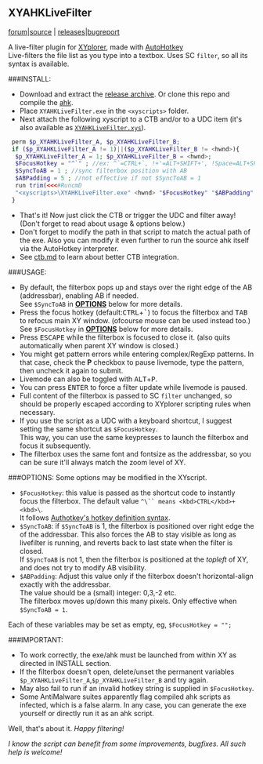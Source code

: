 ## XYAHKLiveFilter
[forum](http://www.xyplorer.com/xyfc/viewtopic.php?t=12588)|[source](https://www.github.com/SammaySarkar/XYAHKLiveFilter) | 
[releases](https://www.github.com/SammaySarkar/XYAHKLiveFilter/releases)|[bugreport](https://www.github.com/SammaySarkar/XYAHKLiveFilter/issues)<br/>

A live-filter plugin for [XYplorer](http://www.xyplorer.com), made with [AutoHotkey](http://www.ahkscript.org)<br/>
Live-filters the file list as you type into a textbox. Uses SC `filter`, so all its syntax is available.

###INSTALL:
* Download and extract the [release archive](/../../releases). Or clone this repo and compile the [ahk](/XYAHKLiveFilter.ahk).
* Place `XYAHKLiveFilter.exe` in the `<xyscripts>` folder.
* Next attach the following xyscript to a CTB and/or to a UDC item (it's also available as [`XYAHKLiveFilter.xys`](/XYAHKLiveFilter.xys)).
```php
 perm $p_XYAHKLiveFilter_A, $p_XYAHKLiveFilter_B;
 if ($p_XYAHKLiveFilter_A != 1)||($p_XYAHKLiveFilter_B != <hwnd>){
  $p_XYAHKLiveFilter_A = 1; $p_XYAHKLiveFilter_B = <hwnd>;
  $FocusHotkey = "^`" ; //ex: ^`=CTRL+`, !+'=ALT+SHIFT+', !Space=ALT+SPACE
  $SyncToAB = 1 ; //sync filterbox position with AB
  $ABPadding = 5 ; //not effective if not $SyncToAB = 1
  run trim(<<<#RuncmD
  "<xyscripts>\XYAHKLiveFilter.exe" <hwnd> "$FocusHotkey" "$ABPadding" "$SyncToAB"#RuncmD, "  ", L),, 0;
 }
```
* That's it! Now just click the CTB or trigger the UDC and filter away! (Don't forget to read about usage & options below.)
* Don't forget to modify the path in that script to match the actual path of the exe.
  Also you can modify it even further to run the source ahk itself via the AutoHotkey interpreter.
* See [ctb.md](/ctb.md) to learn about better CTB integration.

###USAGE:
* By default, the filterbox pops up and stays over the right edge of the AB (addressbar), enabling AB if needed.<br/>
  See `$SyncToAB` in [**OPTIONS**](#options) below for more details.
* Press the focus hotkey (default:<kbd>CTRL</kbd>+<kbd>\`</kbd>) to focus the filterbox and <kbd>TAB</kbd>
  to refocus main XY window. (ofcourse mouse can be used instead too.)<br/>
  See `$FocusHotkey` in [**OPTIONS**](#options) below for more details.
* Press <kbd>ESCAPE</kbd> while the filterbox is focused to close it. (also quits automatically when parent XY window is closed.)
* You might get pattern errors while entering complex/RegExp patterns. In that case, check the **P** checkbox to pause livemode,
  type the pattern, then uncheck it again to submit.
* Livemode can also be toggled with <kbd>ALT</kbd>+<kbd>P</kbd>.
* You can press <kbd>ENTER</kbd> to force a filter update while livemode is paused.
* Full content of the filterbox is passed to SC `filter` unchanged, so should be properly escaped according to XYplorer scripting rules when necessary.
* If you use the script as a UDC with a keyboard shortcut, I suggest setting the same shortcut as `$FocusHotkey`.<br/>
  This way, you can use the same keypresses to launch the filterbox and focus it subsequently.
* The filterbox uses the same font and fontsize as the addressbar, so you can be sure it'll always match the zoom level of XY.


###OPTIONS:
Some options may be modified in the XYscript.
* `$FocusHotkey`: this value is passed as the shortcut code to instantly focus the filterbox. The default value `^\`` means <kbd>CTRL</kbd>+<kbd>\`</kbd>.<br/>
  It follows [Authotkey's hotkey definition syntax](http://ahkscript.org/docs/Hotkeys.htm).
* `$SyncToAB`: if `$SyncToAB` is 1, the filterbox is positioned over right edge the of the addressbar.
  This also forces the AB to stay visible as long as livefilter is running, and reverts back to last state when the filter is closed.<br/>
  If `$SyncToAB` is not 1, then the filterbox is positioned at the _topleft_ of XY, and does not try to modify AB visibility.
* `$ABPadding`: Adjust this value only if the filterbox doesn't horizontal-align exactly with the addressbar.<br/>
  The value should be a (small) integer: 0,3,-2 etc.<br/>
  The filterbox moves up/down this many pixels. Only effective when `$SyncToAB = 1`.

Each of these variables may be set as empty, eg, `$FocusHotkey = "";`

###IMPORTANT:
* To work correctly, the exe/ahk must be launched from within XY as directed in INSTALL section.
* If the filterbox doesn't open, delete/unset the permanent variables `$p_XYAHKLiveFilter_A`,`$p_XYAHKLiveFilter_B` and try again.
* May also fail to run if an invalid hotkey string is supplied in `$FocusHotkey`.
* Some AntiMalware suites apparently flag compiled ahk scripts as infected, which is a false alarm.
  In any case, you can generate the exe yourself or directly run it as an ahk script.

Well, that's about it.
_Happy filtering!_


*I know the script can benefit from some improvements, bugfixes. All such help is welcome!*